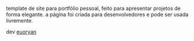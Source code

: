template de site para portfólio pessoal, feito para apresentar projetos de forma elegante. a página foi criada para desenvolvedores e pode ser usada livremente.

dev [euoryan](https://euoryan.com)